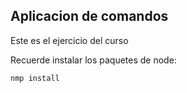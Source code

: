 ## Aplicacion de comandos

Este es el ejercicio del curso 


Recuerde instalar los paquetes de node: 

````
nmp install
````